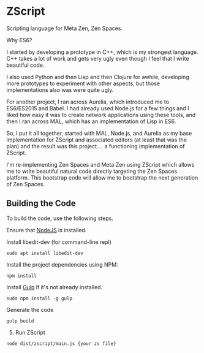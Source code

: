 # ZScript

Scripting language for Meta Zen, Zen Spaces.

Why ES6?

I started by developing a prototype in C++, which is my strongest language.  C++ takes a lot of work and gets very ugly even though I feel that I write beautiful code.

I also used Python and then Lisp and then Clojure for awhile, developing more prototypes to experiment with other aspects, but those implementations also was were quite ugly.

For another project, I ran across Aurelia, which introduced me to ES6/ES2015 and Babel.  I had already used Node.js for a few things and I liked how easy it was to create network applications using these tools, and then I ran across MAL, which has an implementation of Lisp in ES6.

So, I put it all together, started with MAL, Node.js, and Aurelia as my base implementation for ZScript and associated editors (at least that was the plan) and the result was this project.... a functioning implementation of ZScript.

I'm re-implementing Zen Spaces and Meta Zen using ZScript which allows me to write beautiful natural code directly targeting the Zen Spaces platform.  This bootstrap code will allow me to bootstrap the next generation of Zen Spaces.

## Building the Code

To build the code, use the following steps.

Ensure that [NodeJS](http://nodejs.org/) is installed.

Install libedit-dev (for command-line repl)
```shell
sudo apt install libedit-dev
```

Install the project dependencies using NPM:
```shell
npm install
```

Install [Gulp](http://gulpjs.com/) if it's not already installed.
```shell
sudo npm install -g gulp
```

Generate the code
```shell
gulp build
```

5. Run ZScript
```shell
node dist/zscript/main.js {your zs file}
```
